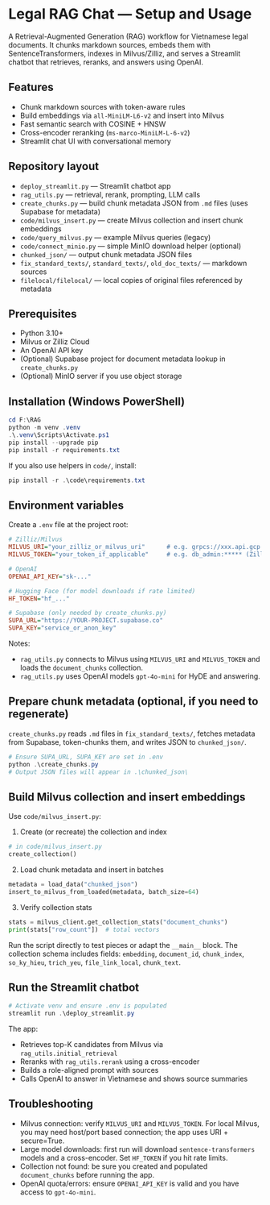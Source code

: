 # Legal RAG Chat — Setup and Usage

A Retrieval-Augmented Generation (RAG) workflow for Vietnamese legal documents. It chunks markdown sources, embeds them with SentenceTransformers, indexes in Milvus/Zilliz, and serves a Streamlit chatbot that retrieves, reranks, and answers using OpenAI.

## Features
- Chunk markdown sources with token-aware rules
- Build embeddings via `all-MiniLM-L6-v2` and insert into Milvus
- Fast semantic search with COSINE + HNSW
- Cross-encoder reranking (`ms-marco-MiniLM-L-6-v2`)
- Streamlit chat UI with conversational memory

## Repository layout
- `deploy_streamlit.py` — Streamlit chatbot app
- `rag_utils.py` — retrieval, rerank, prompting, LLM calls
- `create_chunks.py` — build chunk metadata JSON from `.md` files (uses Supabase for metadata)
- `code/milvus_insert.py` — create Milvus collection and insert chunk embeddings
- `code/query_milvus.py` — example Milvus queries (legacy)
- `code/connect_minio.py` — simple MinIO download helper (optional)
- `chunked_json/` — output chunk metadata JSON files
- `fix_standard_texts/`, `standard_texts/`, `old_doc_texts/` — markdown sources
- `filelocal/filelocal/` — local copies of original files referenced by metadata

## Prerequisites
- Python 3.10+
- Milvus or Zilliz Cloud
- An OpenAI API key
- (Optional) Supabase project for document metadata lookup in `create_chunks.py`
- (Optional) MinIO server if you use object storage

## Installation (Windows PowerShell)
```powershell
cd F:\RAG
python -m venv .venv
.\.venv\Scripts\Activate.ps1
pip install --upgrade pip
pip install -r requirements.txt
```
If you also use helpers in `code/`, install:
```powershell
pip install -r .\code\requirements.txt
```

## Environment variables
Create a `.env` file at the project root:
```ini
# Zilliz/Milvus
MILVUS_URI="your_zilliz_or_milvus_uri"      # e.g. grpcs://xxx.api.gcp.zillizcloud.com:443
MILVUS_TOKEN="your_token_if_applicable"     # e.g. db_admin:***** (Zilliz) or leave blank for local

# OpenAI
OPENAI_API_KEY="sk-..."

# Hugging Face (for model downloads if rate limited)
HF_TOKEN="hf_..."

# Supabase (only needed by create_chunks.py)
SUPA_URL="https://YOUR-PROJECT.supabase.co"
SUPA_KEY="service_or_anon_key"
```
Notes:
- `rag_utils.py` connects to Milvus using `MILVUS_URI` and `MILVUS_TOKEN` and loads the `document_chunks` collection.
- `rag_utils.py` uses OpenAI models `gpt-4o-mini` for HyDE and answering.

## Prepare chunk metadata (optional, if you need to regenerate)
`create_chunks.py` reads `.md` files in `fix_standard_texts/`, fetches metadata from Supabase, token-chunks them, and writes JSON to `chunked_json/`.

```powershell
# Ensure SUPA_URL, SUPA_KEY are set in .env
python .\create_chunks.py
# Output JSON files will appear in .\chunked_json\
```

## Build Milvus collection and insert embeddings
Use `code/milvus_insert.py`:
1) Create (or recreate) the collection and index
```python
# in code/milvus_insert.py
create_collection()
```
2) Load chunk metadata and insert in batches
```python
metadata = load_data("chunked_json")
insert_to_milvus_from_loaded(metadata, batch_size=64)
```
3) Verify collection stats
```python
stats = milvus_client.get_collection_stats("document_chunks")
print(stats["row_count"])  # total vectors
```
Run the script directly to test pieces or adapt the `__main__` block. The collection schema includes fields: `embedding`, `document_id`, `chunk_index`, `so_ky_hieu`, `trich_yeu`, `file_link_local`, `chunk_text`.

## Run the Streamlit chatbot
```powershell
# Activate venv and ensure .env is populated
streamlit run .\deploy_streamlit.py
```
The app:
- Retrieves top-K candidates from Milvus via `rag_utils.initial_retrieval`
- Reranks with `rag_utils.rerank` using a cross-encoder
- Builds a role-aligned prompt with sources
- Calls OpenAI to answer in Vietnamese and shows source summaries

## Troubleshooting
- Milvus connection: verify `MILVUS_URI` and `MILVUS_TOKEN`. For local Milvus, you may need host/port based connection; the app uses URI + secure=True.
- Large model downloads: first run will download `sentence-transformers` models and a cross-encoder. Set `HF_TOKEN` if you hit rate limits.
- Collection not found: be sure you created and populated `document_chunks` before running the app.
- OpenAI quota/errors: ensure `OPENAI_API_KEY` is valid and you have access to `gpt-4o-mini`.


